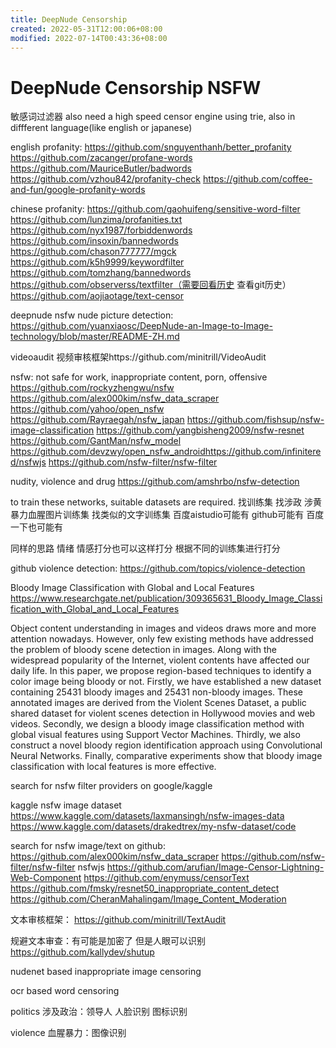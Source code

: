 ```yaml
---
title: DeepNude Censorship
created: 2022-05-31T12:00:06+08:00
modified: 2022-07-14T00:43:36+08:00
---
```


# DeepNude Censorship NSFW

敏感词过滤器 also need a high speed censor engine using trie, also in diffferent language(like english or japanese)

english profanity:
https://github.com/snguyenthanh/better_profanity
https://github.com/zacanger/profane-words
https://github.com/MauriceButler/badwords
https://github.com/vzhou842/profanity-check
https://github.com/coffee-and-fun/google-profanity-words

chinese profanity:
https://github.com/gaohuifeng/sensitive-word-filter
https://github.com/lunzima/profanities.txt
https://github.com/nyx1987/forbiddenwords
https://github.com/insoxin/bannedwords
https://github.com/chason777777/mgck
https://github.com/k5h9999/keywordfilter
https://github.com/tomzhang/bannedwords
https://github.com/observerss/textfilter（需要回看历史 查看git历史）
https://github.com/aojiaotage/text-censor

deepnude nsfw nude picture detection:
https://github.com/yuanxiaosc/DeepNude-an-Image-to-Image-technology/blob/master/README-ZH.md

videoaudit 视频审核框架https://github.com/minitrill/VideoAudit

nsfw: not safe for work, inappropriate content, porn, offensive
https://github.com/rockyzhengwu/nsfw
https://github.com/alex000kim/nsfw_data_scraper
https://github.com/yahoo/open_nsfw
https://github.com/Rayraegah/nsfw_japan
https://github.com/fishsup/nsfw-image-classification
https://github.com/yangbisheng2009/nsfw-resnet
https://github.com/GantMan/nsfw_model
https://github.com/devzwy/open_nsfw_androidhttps://github.com/infinitered/nsfwjs
https://github.com/nsfw-filter/nsfw-filter

nudity, violence and drug
https://github.com/amshrbo/nsfw-detection

to train these networks, suitable datasets are required.
找训练集 找涉政 涉黄 暴力血腥图片训练集 找类似的文字训练集 百度aistudio可能有 github可能有 百度一下也可能有

同样的思路 情绪 情感打分也可以这样打分 根据不同的训练集进行打分

github violence detection:
https://github.com/topics/violence-detection

Bloody Image Classification with Global and Local Features
https://www.researchgate.net/publication/309365631_Bloody_Image_Classification_with_Global_and_Local_Features

Object content understanding in images and videos draws more and more attention nowadays. However, only few existing methods have addressed the problem of bloody scene detection in images. Along with the widespread popularity of the Internet, violent contents have affected our daily life. In this paper, we propose region-based techniques to identify a color image being bloody or not. Firstly, we have established a new dataset containing 25431 bloody images and 25431 non-bloody images. These annotated images are derived from the Violent Scenes Dataset, a public shared dataset for violent scenes detection in Hollywood movies and web videos. Secondly, we design a bloody image classification method with global visual features using Support Vector Machines. Thirdly, we also construct a novel bloody region identification approach using Convolutional Neural Networks. Finally, comparative experiments show that bloody image classification with local features is more effective.

search for nsfw filter providers on google/kaggle

kaggle nsfw image dataset
https://www.kaggle.com/datasets/laxmansingh/nsfw-images-data
https://www.kaggle.com/datasets/drakedtrex/my-nsfw-dataset/code

search for nsfw image/text on github:
https://github.com/alex000kim/nsfw_data_scraper
https://github.com/nsfw-filter/nsfw-filter
nsfwjs
https://github.com/arufian/Image-Censor-Lightning-Web-Component
https://github.com/enymuss/censorText
https://github.com/fmsky/resnet50_inappropriate_content_detect
https://github.com/CheranMahalingam/Image_Content_Moderation

文本审核框架：
https://github.com/minitrill/TextAudit

规避文本审查：有可能是加密了 但是人眼可以识别
https://github.com/kallydev/shutup

nudenet based inappropriate image censoring

ocr based word censoring

politics
涉及政治：领导人 人脸识别 图标识别

violence 
血腥暴力：图像识别
